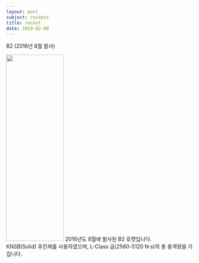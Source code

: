 ```yaml
---
layout: post
subject: rockets
title: rocket
date: 2019-02-08
---
```

B2 (2016년 8월 발사)<br/>
<td width="155" align="center">
<img src="https://github.com/hsb6350/hanaro.github.io/blob/master/assets/logo/B2.PNG?raw=true" width="155" height="500"/></td>
2016년도 8월에 발사된 B2 로켓입니다.<br/>
KNSB(Solid) 추진제를 사용하였으며, L-Class 급(2560-5120 N·s)의 총 충격량을 가집니다.

